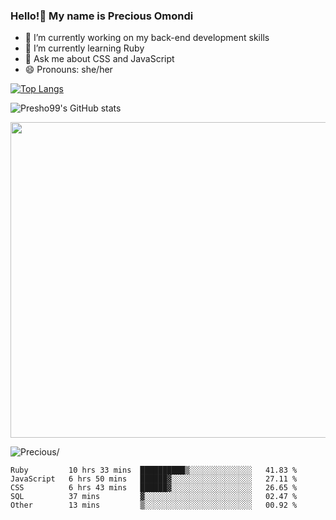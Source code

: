 ### Hello!👋 My name is Precious Omondi 

- 🔭 I’m currently working on my back-end development skills
- 🌱 I’m currently learning Ruby
- 💬 Ask me about CSS and JavaScript
- 😄 Pronouns: she/her



[![Top Langs](https://github-readme-stats.vercel.app/api/top-langs/?username=Presho99&langs_count=8&theme=dark)](https://github.com/Presho99/github-readme-stats)

![Presho99's GitHub stats](https://github-readme-stats.vercel.app/api?username=Presho99&show_icons=true&theme=dark)

<p align="left">
 <img src="https://github-readme-streak-stats.herokuapp.com/?user=Presho99&ring=fad02c&fire=fad02c&currStreakLabel=fad02c&background=000&hide_border=true&sideNums=fff6ea&sideLabels=fff6ea&dates=fff6ea&currStreakNum=fff6ea" width="505"/>
</p>
<p align="left"> <img src=https://komarev.com/ghpvc/?username=Presho99&color=blueviolet alt=Precious/></p>






<!--START_SECTION:waka-->

```text
Ruby         10 hrs 33 mins  ██████████▒░░░░░░░░░░░░░░   41.83 %
JavaScript   6 hrs 50 mins   ██████▓░░░░░░░░░░░░░░░░░░   27.11 %
CSS          6 hrs 43 mins   ██████▓░░░░░░░░░░░░░░░░░░   26.65 %
SQL          37 mins         ▓░░░░░░░░░░░░░░░░░░░░░░░░   02.47 %
Other        13 mins         ▒░░░░░░░░░░░░░░░░░░░░░░░░   00.92 %
```

<!--END_SECTION:waka-->

